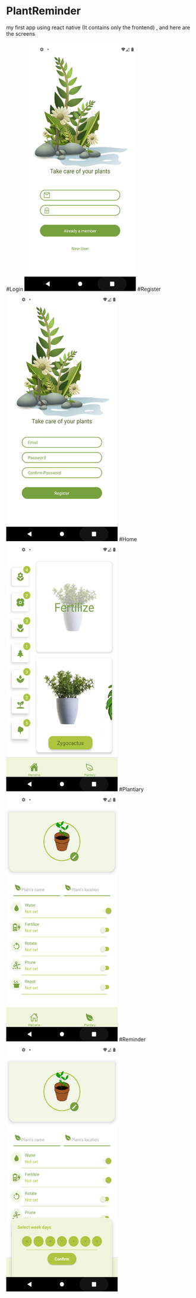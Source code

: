 # PlantReminder
my first app using react native (It contains only the frontend) , and here are the screens

#Login
<img src="https://github.com/leilahelhajjamy/PlantReminder/blob/main/src/images/PlantNow/login.png" width="300" height="670">
#Register
<img src="https://github.com/leilahelhajjamy/PlantReminder/blob/main/src/images/PlantNow/register.png" width="300" height="670">
#Home
<img src="https://github.com/leilahelhajjamy/PlantReminder/blob/main/src/images/PlantNow/home.png" width="300" height="670">
#Plantiary
<img src="https://github.com/leilahelhajjamy/PlantReminder/blob/main/src/images/PlantNow/plantiary.png" width="300" height="670">
#Reminder
<img src="https://github.com/leilahelhajjamy/PlantReminder/blob/main/src/images/PlantNow/reminder.png" width="300" height="670">
